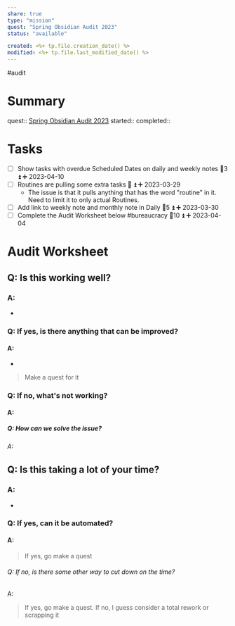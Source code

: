 ```yaml
---
share: true
type: "mission"
quest: "Spring Obsidian Audit 2023"
status: "available"

created: <%+ tp.file.creation_date() %> 
modified: <%+ tp.file.last_modified_date() %>
---
```

 #audit 
# Summary
quest:: [Spring Obsidian Audit 2023](./Spring%20Obsidian%20Audit%202023.md)
started:: 
completed::

# Tasks
- [ ] Show tasks with overdue Scheduled Dates on daily and weekly notes 🥄3 ⏫ ➕ 2023-04-10
- [ ] Routines are pulling some extra tasks 🥄 ⏫ ➕ 2023-03-29
	- The issue is that it pulls anything that has the word "routine" in it.  Need to limit it to only actual Routines.
- [ ] Add link to weekly note and monthly note in Daily 🥄5 ⏫ ➕ 2023-03-30
- [ ] Complete the Audit Worksheet below #bureaucracy 🥄10 ⏫ ➕ 2023-04-04

# Audit Worksheet
## Q: Is this working well?
### A: 
- 
### Q: If yes, is there anything that can be improved?
#### A:
- 
> Make a quest for it
### Q: If no, what's not working?
#### A:

##### Q: How can we solve the issue?
###### A: 

## Q: Is this taking a lot of your time?
### A:
- 
### Q: If yes, can it be automated?
#### A: 
> If yes, go make a quest
###### Q: If no, is there some other way to cut down on the time?
A: 
> If yes, go make a quest. If no, I guess consider a total rework or scrapping it